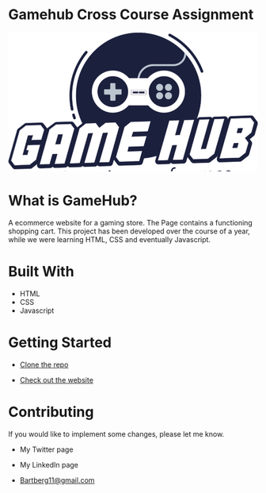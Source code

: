 # Gamehub Cross Course Assignment

![Gamehub logo](Images/GameHub_Logo.png)

# What is GameHub?

A ecommerce website for a gaming store. The Page contains a functioning shopping cart.
This project has been developed over the course of a year, while we were learning HTML, CSS and eventually Javascript.

# Built With

- HTML
- CSS
- Javascript

# Getting Started

* [Clone the repo](https://github.com/Barvand/Gamehub-CA-2.0)

* [Check out the website](https://cheery-stroopwafel-ddc25d.netlify.app/)


# Contributing

If you would like to implement some changes, please let me know.

* My Twitter page

* My LinkedIn page

* Bartberg11@gmail.com
